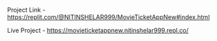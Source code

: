 Project Link - https://replit.com/@NITINSHELAR999/MovieTicketAppNew#index.html

Live Project - https://movieticketappnew.nitinshelar999.repl.co/
